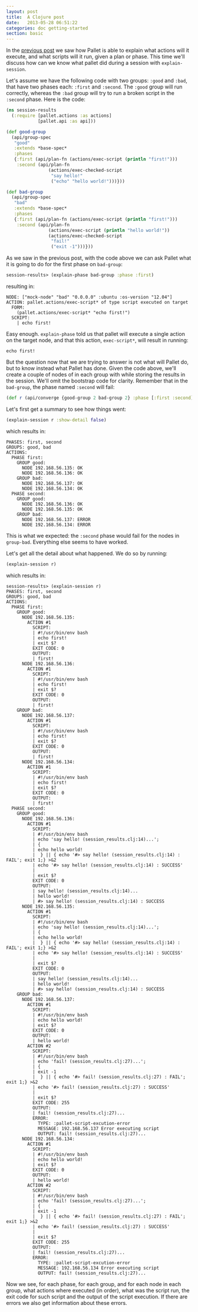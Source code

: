 ```yaml
---
layout: post
title:  A Clojure post
date:   2013-05-28 06:51:22
categories: doc getting-started
section: basic
---
```


In the [previous post](/blog/new-introspection-features/) we saw how Pallet
is able to explain what actions will it execute, and what scripts will
it run, given a plan or phase. This time we'll discuss how can we know
what pallet did during a session with `explain-session`.

Let's assume we have the following code with two groups: `:good` and
`:bad`, that have two phases each: `:first` and `:second`. The `:good`
group will run correctly, whereas the `:bad` group will try to run a
broken script in the `:second` phase. Here is the code:

```clojure
(ns session-results
  (:require [pallet.actions :as actions]
            [pallet.api :as api]))

(def good-group
  (api/group-spec
   "good"
   :extends *base-spec*
   :phases
   {:first (api/plan-fn (actions/exec-script (println "first!")))
    :second (api/plan-fn
                (actions/exec-checked-script
                 "say hello!"
                 ("echo" "hello world!")))}))

(def bad-group
  (api/group-spec
   "bad"
   :extends *base-spec*
   :phases
   {:first (api/plan-fn (actions/exec-script (println "first!")))
    :second (api/plan-fn
                (actions/exec-script (println "hello world!"))
                (actions/exec-checked-script
                 "fail!"
                 ("exit -1")))}))
```

As we saw in the previous post, with the code above we can ask Pallet
what it is going to do for the first phase on `bad-group`:

```clojure
session-results> (explain-phase bad-group :phase :first)
```

resulting in:

```
NODE: ["mock-node" "bad" "0.0.0.0" :ubuntu :os-version "12.04"]
ACTION: pallet.actions/exec-script* of type script executed on target
  FORM:
    (pallet.actions/exec-script* "echo first!")
  SCRIPT:
    | echo first!
```

Easy enough. `explain-phase` told us that pallet will execute a single
action on the target node, and that this action, `exec-script*`,
will result in running:

```
echo first!
```

But the question now that we are trying to answer is not what will
Pallet do, but to know instead what Pallet has done. Given the code
above, we'll create a couple of nodes of in each group with while
storing the results in the session. We'll omit the bootstrap code for
clarity. Remember that in the `bad-group`, the phase named `:second`
will fail:

```clojure
(def r (api/converge {good-group 2 bad-group 2} :phase [:first :second]))
```

Let's first get a summary to see how things went:

```clojure
(explain-session r :show-detail false)
```

which results in:

```
PHASES: first, second
GROUPS: good, bad
ACTIONS:
  PHASE first:
    GROUP good:
      NODE 192.168.56.135: OK
      NODE 192.168.56.136: OK
    GROUP bad:
      NODE 192.168.56.137: OK
      NODE 192.168.56.134: OK
  PHASE second:
    GROUP good:
      NODE 192.168.56.136: OK
      NODE 192.168.56.135: OK
    GROUP bad:
      NODE 192.168.56.137: ERROR
      NODE 192.168.56.134: ERROR
```

This is what we expected: the `:second` phase would fail for the nodes
in `group-bad`. Everything else seems to have worked. 

Let's get all the detail about what happened. We do so by running:

```clojure
(explain-session r)
```

which results in:

```
session-results> (explain-session r)
PHASES: first, second
GROUPS: good, bad
ACTIONS:
  PHASE first:
    GROUP good:
      NODE 192.168.56.135:
        ACTION #1
          SCRIPT:
          | #!/usr/bin/env bash
          | echo first!
          | exit $?
          EXIT CODE: 0
          OUTPUT:
          | first!
      NODE 192.168.56.136:
        ACTION #1
          SCRIPT:
          | #!/usr/bin/env bash
          | echo first!
          | exit $?
          EXIT CODE: 0
          OUTPUT:
          | first!
    GROUP bad:
      NODE 192.168.56.137:
        ACTION #1
          SCRIPT:
          | #!/usr/bin/env bash
          | echo first!
          | exit $?
          EXIT CODE: 0
          OUTPUT:
          | first!
      NODE 192.168.56.134:
        ACTION #1
          SCRIPT:
          | #!/usr/bin/env bash
          | echo first!
          | exit $?
          EXIT CODE: 0
          OUTPUT:
          | first!
  PHASE second:
    GROUP good:
      NODE 192.168.56.136:
        ACTION #1
          SCRIPT:
          | #!/usr/bin/env bash
          | echo 'say hello! (session_results.clj:14)...';
          | {
          | echo hello world!
          |  } || { echo '#> say hello! (session_results.clj:14) : FAIL'; exit 1;} >&2 
          | echo '#> say hello! (session_results.clj:14) : SUCCESS'
          | 
          | exit $?
          EXIT CODE: 0
          OUTPUT:
          | say hello! (session_results.clj:14)...
          | hello world!
          | #> say hello! (session_results.clj:14) : SUCCESS
      NODE 192.168.56.135:
        ACTION #1
          SCRIPT:
          | #!/usr/bin/env bash
          | echo 'say hello! (session_results.clj:14)...';
          | {
          | echo hello world!
          |  } || { echo '#> say hello! (session_results.clj:14) : FAIL'; exit 1;} >&2 
          | echo '#> say hello! (session_results.clj:14) : SUCCESS'
          | 
          | exit $?
          EXIT CODE: 0
          OUTPUT:
          | say hello! (session_results.clj:14)...
          | hello world!
          | #> say hello! (session_results.clj:14) : SUCCESS
    GROUP bad:
      NODE 192.168.56.137:
        ACTION #1
          SCRIPT:
          | #!/usr/bin/env bash
          | echo hello world!
          | exit $?
          EXIT CODE: 0
          OUTPUT:
          | hello world!
        ACTION #2
          SCRIPT:
          | #!/usr/bin/env bash
          | echo 'fail! (session_results.clj:27)...';
          | {
          | exit -1
          |  } || { echo '#> fail! (session_results.clj:27) : FAIL'; exit 1;} >&2 
          | echo '#> fail! (session_results.clj:27) : SUCCESS'
          | 
          | exit $?
          EXIT CODE: 255
          OUTPUT:
          | fail! (session_results.clj:27)...
          ERROR:
            TYPE: :pallet-script-excution-error
            MESSAGE: 192.168.56.137 Error executing script
            OUTPUT: fail! (session_results.clj:27)...
      NODE 192.168.56.134:
        ACTION #1
          SCRIPT:
          | #!/usr/bin/env bash
          | echo hello world!
          | exit $?
          EXIT CODE: 0
          OUTPUT:
          | hello world!
        ACTION #2
          SCRIPT:
          | #!/usr/bin/env bash
          | echo 'fail! (session_results.clj:27)...';
          | {
          | exit -1
          |  } || { echo '#> fail! (session_results.clj:27) : FAIL'; exit 1;} >&2 
          | echo '#> fail! (session_results.clj:27) : SUCCESS'
          | 
          | exit $?
          EXIT CODE: 255
          OUTPUT:
          | fail! (session_results.clj:27)...
          ERROR:
            TYPE: :pallet-script-excution-error
            MESSAGE: 192.168.56.134 Error executing script
            OUTPUT: fail! (session_results.clj:27)...
```

Now we see, for each phase, for each group, and for each node in each
group, what actions where executed (in order), what was the script
run, the exit code for such script and the output of the script
execution. If there are errors we also get information about these errors.

